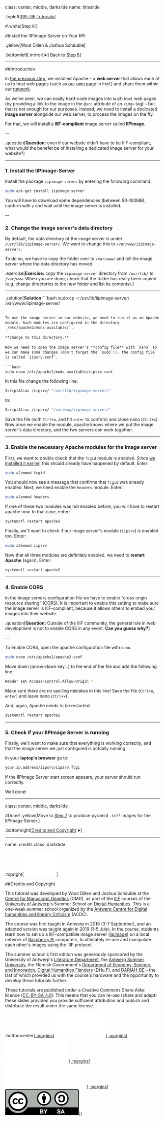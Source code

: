 class: center, middle, darkslide
name: titleslide

.topleft[[RPi-IIIF Tutorials](index.html)] 

#.white[Step 6:]

#Install the IIPImage Server on Your RPi

.yellow[Wout Dillen & Joshua Schäuble]

.bottomleft[.mirror[&#10148;] Back to [Step 5](step5.html)]

---

##Introduction

In [the previous step](step5.html), we installed Apache – a **web server** that allows each of us to host web pages (such as [our own page](step4.html#html) in `html`) and share them within our [network](step1.html). 

As we've seen, we can easily hard-code images into such `html` web pages (by providing a link to the image in the `@src` attribute of an `<img>` tag) – but that is not enough for our purposes. Instead, we need to install a dedicated **image server** alongside our web server, to process the images on the fly. 

For that, we will install a **IIIF-compliant** image server called **IIPImage**.

--

.question[**Question:** even if our website didn't have to be IIIF-compliant, what would the benefet be of installing a dedicated image server for your website?]

---

### 1. Install the IIPImage-Server

Install the package `iipimage-server` by entering the following command: 

```bash
sudo apt-get install iipimage-server
```

You will have to download some dependencies (between 50-100MB), confirm with `y` and wait until the image server is installed.


--

### 2. Change the image server's data directory

By default, the data directory of the image server is under `/usr/lib/iipimage-server/`. We want to change this to `/var/www/iipimage-server/`. 

To do so, we have to copy the folder over to `/var/www/` and tell the image server where the data directory has moved.

.exercise[**Exercise:** copy the `iipimage-server` directory from `/usr/lib/` to `/var/www`. When you are done, check that the folder has really been copied (e.g. change directories to the new folder and list its contents).]

---

.solution[**Solution:**```bash
sudo cp -r /usr/lib/iipimage-server/ /var/www/iipimage-server/ 
```]

To use the image server in our website, we need to run it as an Apache module. Such modules are configured in the directory `/etc/apache2/mods-available/`. 

**Change to this directory.**

Now we need to open the image server's **config file** with `nano` so we can make some changes (don’t forget the `sudo`!). the config file is called `iipsrv.conf`.

```bash
sudo nano /etc/apache2/mods-available/iipsrv.conf 
```

In this file change the following line: 

```bash
ScriptAlias /iipsrv/ "/usr/lib/iipimage-server/"
```

to:

```bash
ScriptAlias /iipsrv/ "/var/www/iipimage-server/"
```

Save the file (with `Ctrl+o`, and hit `enter` to confirm) and close nano (`Ctrl+x`). Now once we enable the module, apache knows where we put the image server's data directory, and the two servers can work together.

---

### 3. Enable the necessary Apache modules for the image server

First, we want to double check that the `fcgid` module is enabled. Since [we installed it earlier](step5.fcgid), this should already have happened by default. Enter:

```bash
sudo a2enmod fcgid
```

You should now see a message that confirms that `fcgid` was already enabled. Next, we need enable the `headers` module. Enter:

```bash
sudo a2enmod headers
```

If one of these two modules was not enabled before, you will have to restart apache now. In that case, enter:

```bash
systemctl restart apache2
```

Finally, we'll want to check if our image server's module (`iipsrv`) is enabled too. Enter:

```bash
sudo a2enmod iipsrv
```
Now that all three modules are definitely enabled, we need to **restart Apache** (again). Enter:

```bash
systemctl restart apache2
```
---

### 4. Enable CORS

In the image servers configuration file we have to enable “cross origin resource sharing” (CORS). It is important to enable this setting to make sure the image server is IIIF-compliant, because it allows others to embed your images into their website. 

.question[**Question:** Outside of the IIIF community, the general rule in web development is not to enable CORS in any event. **Can you guess why?**]

--

To enable CORS, open the apache configuration file with `nano`.

```bash
sudo nano /etc/apache2/apache2.conf
```

Move down (arrow-down key `↓`) to the end of the file and add the following line:

```bash
Header set Access-Control-Allow-Origin *
```

Make sure there are no spelling mistakes in this line! Save the file (`Ctrl+o`, `enter`) and leave nano (`Ctrl+x`).

And, again, Apache needs to be restarted:

```bash
systemctl restart apache2
``` 

---

### 5. Check if your IIPImage Server is running

Finally, we'll want to make sure that everything is working correctly, and that the image server we just configured is actually running. 

In your **laptop's browser** go to:  

```bash
your.ip.address/iipsrv/iipsrv.fcgi
```  

If the IIPImage Server start screen appears, your server should run correctly. 

Well done!

---

class: center, middle, darkslide

#Done!
.yellow[Move to [Step 7](step7.html) to produce pyramid `.tiff` images for the IIPImage Server.]

.bottomright[[Credits and Copyright](#credits) &#10148;]

---

name: credits
class: darkslide

.topright[[![UAntwerpen](img/logos/ua.svg)](https://www.uantwerpen.be/)]

##Credits and Copyright

This tutorial was developed by Wout Dillen and Joshua Schäuble at the [Centre for Manuscript Genetics](https://www.uantwerpen.be/en/research-groups/centre-for-manuscript-genetics/) (CMG), as part of the [IIIF](https://iiif.io) courses of the [University of Antwerp](https://www.uantwerpen.be/)'s Summer School on [Digital Humanities](https://www.uantwerpen.be/en/summer-schools/digital-humanities--/). This is a one-week summer school organized by the [Antwerp Centre for Digital humanities and literary Criticism](https://www.uantwerpen.be/en/research-groups/digitalhumanities/) (ACDC). 

The course was first taught in Antwerp in 2018 (3-7 September), and an adapted version was taught again in 2019 (1-5 July). In the course, students learn how to set up a IIIF-compatible image server ([iipimage](http://iipimage.sourceforge.net)) on a local network of [Raspberry Pi](https://www.raspberrypi.org) computers, to ultimately re-use and manipulate each other's images using the IIIF protocol. 

The summer school's first edition was generously sponsored by the University of Antwerp's [Literature Department](https://www.uantwerpen.be/en/faculties/faculty-of-arts/research-and-valoris/departments/department-of-literature/), the [Antwerp Summer University](https://www.uantwerpen.be/en/education/international/international-students/antwerp-summer-university/), the Flemish Government's [Department of Economy, Science, and Innovation](https://www.ewi-vlaanderen.be), [Digital Humanities Flanders](http://uahost.uantwerpen.be/platformdh/index.php/dhu-f/) (DHu.F), and [DARIAH-BE](http://be.dariah.eu) – the last of which provided us with the course's hardware and the opportunity to develop these tutorials further. 

These tutorials are published under a Creative Commons Share Alike licence ([CC-BY-SA 4.0](https://creativecommons.org/licenses/by-sa/4.0/)). This means that you can re-use (share and adapt) these slides provided you provide sufficient attribution and publish and distribute the result under the same license.

.bottomcenter[[.margins[![Digital Humanities Flanders](img/logos/dhuf.svg)]](http://uahost.uantwerpen.be/platformdh/index.php/dhu-f/) [.margins[![ewi-vlaanderen](img/logos/ewi.svg)]](https://www.ewi-vlaanderen.be) [.margins[![DARIAH-BE](img/logos/dariah.svg)]](http://be.dariah.eu) [.margins[![CC-BY-SA 4.0](img/logos/ccbysa.svg)]](https://creativecommons.org/licenses/by-sa/4.0/)]